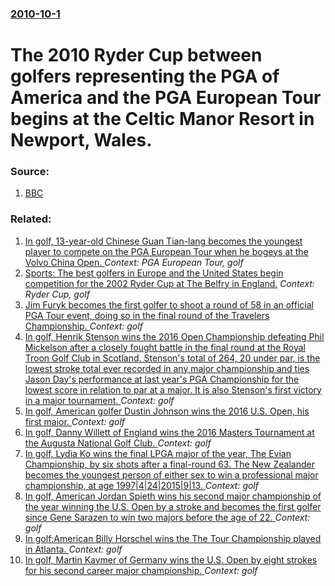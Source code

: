 ### [2010-10-1](/news/2010/10/1/index.md)

# The 2010 Ryder Cup between golfers representing the PGA of America and the PGA European Tour begins at the Celtic Manor Resort in Newport, Wales. 




### Source:

1. [BBC](http://www.bbc.co.uk/news/uk-wales-11448340)

### Related:

1. [In golf, 13-year-old Chinese Guan Tian-lang becomes the youngest player to compete on the PGA European Tour when he bogeys at the Volvo China Open. ](/news/2012/04/19/in-golf-13-year-old-chinese-guan-tian-lang-becomes-the-youngest-player-to-compete-on-the-pga-european-tour-when-he-bogeys-at-the-volvo-chin.md) _Context: PGA European Tour, golf_
2. [ Sports: The best golfers in Europe and the United States begin competition for the 2002 Ryder Cup at The Belfry in England.](/news/2002/09/27/sports-the-best-golfers-in-europe-and-the-united-states-begin-competition-for-the-2002-ryder-cup-at-the-belfry-in-england.md) _Context: Ryder Cup, golf_
3. [ Jim Furyk becomes the first golfer to shoot a round of 58 in an official PGA Tour event, doing so in the final round of the Travelers Championship. ](/news/2016/08/7/jim-furyk-becomes-the-first-golfer-to-shoot-a-round-of-58-in-an-official-pga-tour-event-doing-so-in-the-final-round-of-the-travelers-champ.md) _Context: golf_
4. [In golf, Henrik Stenson wins the 2016 Open Championship defeating Phil Mickelson after a closely fought battle in the final round at the Royal Troon Golf Club in Scotland. Stenson's total of 264, 20 under par, is the lowest stroke total ever recorded in any major championship and ties Jason Day's performance at last year's PGA Championship for the lowest score in relation to par at a major. It is also Stenson's first victory in a major tournament. ](/news/2016/07/17/in-golf-henrik-stenson-wins-the-2016-open-championship-defeating-phil-mickelson-after-a-closely-fought-battle-in-the-final-round-at-the-roy.md) _Context: golf_
5. [In golf, American golfer Dustin Johnson wins the 2016 U.S. Open, his first major. ](/news/2016/06/19/in-golf-american-golfer-dustin-johnson-wins-the-2016-u-s-open-his-first-major.md) _Context: golf_
6. [In golf, Danny Willett of England wins the 2016 Masters Tournament at the Augusta National Golf Club. ](/news/2016/04/10/in-golf-danny-willett-of-england-wins-the-2016-masters-tournament-at-the-augusta-national-golf-club.md) _Context: golf_
7. [In golf, Lydia Ko wins the final LPGA major of the year, The Evian Championship, by six shots after a final-round 63. The New Zealander becomes the youngest person of either sex to win a professional major championship, at age 1997|4|24|2015|9|13. ](/news/2015/09/13/in-golf-lydia-ko-wins-the-final-lpga-major-of-the-year-the-evian-championship-by-six-shots-after-a-final-round-63-the-new-zealander-beco.md) _Context: golf_
8. [In golf, American Jordan Spieth wins his second major championship of the year winning the U.S. Open by a stroke and becomes the first golfer since Gene Sarazen to win two majors before the age of 22. ](/news/2015/06/21/in-golf-american-jordan-spieth-wins-his-second-major-championship-of-the-year-winning-the-u-s-open-by-a-stroke-and-becomes-the-first-golfe.md) _Context: golf_
9. [In golf:American Billy Horschel wins the The Tour Championship played in Atlanta. ](/news/2014/09/14/in-golf-pamerican-billy-horschel-wins-the-the-tour-championship-played-in-atlanta.md) _Context: golf_
10. [In golf, Martin Kaymer of Germany wins the U.S. Open by eight strokes for his second career major championship. ](/news/2014/06/15/in-golf-martin-kaymer-of-germany-wins-the-u-s-open-by-eight-strokes-for-his-second-career-major-championship.md) _Context: golf_
